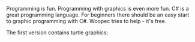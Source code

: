 Programming is fun. Programming with graphics is even more fun. C# is a great programming language. For beginners there should be an easy start to graphic programming with C#.  Woopec tries to help - it's free.

The first version contains turtle graphics:
